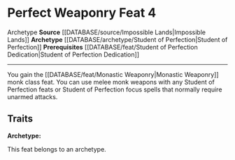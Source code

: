 ﻿---
feat: Perfect Weaponry
id: '4059'
level: '4'
name: Perfect Weaponry
prerequisite: '[[DATABASE/feat/Student of Perfection Dedication|Student of Perfection
  Dedication]]'
rarity: Common
source: '[[DATABASE/source/Impossible Lands|Impossible Lands]]'
trait:
- '[[DATABASE/trait/Archetype|Archetype]]'
type: Feat

---
# Perfect Weaponry <span class="item-type">Feat 4</span>

<span class="item-trait">Archetype</span>
**Source** [[DATABASE/source/Impossible Lands|Impossible Lands]]
**Archetype** [[DATABASE/archetype/Student of Perfection|Student of Perfection]]
**Prerequisites** [[DATABASE/feat/Student of Perfection Dedication|Student of Perfection Dedication]]

---
You gain the [[DATABASE/feat/Monastic Weaponry|Monastic Weaponry]] monk class feat. You can use melee monk weapons with any Student of Perfection feats or Student of Perfection focus spells that normally require unarmed attacks.

## Traits

**Archetype:**

This feat belongs to an archetype.